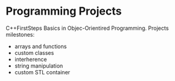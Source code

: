# Programming Projects
C++FirstSteps
Basics in Objec-Orientired Programming.
Projects milestones:
- arrays and functions
- custom classes
- interherence
- string manipulation
- custom STL container
